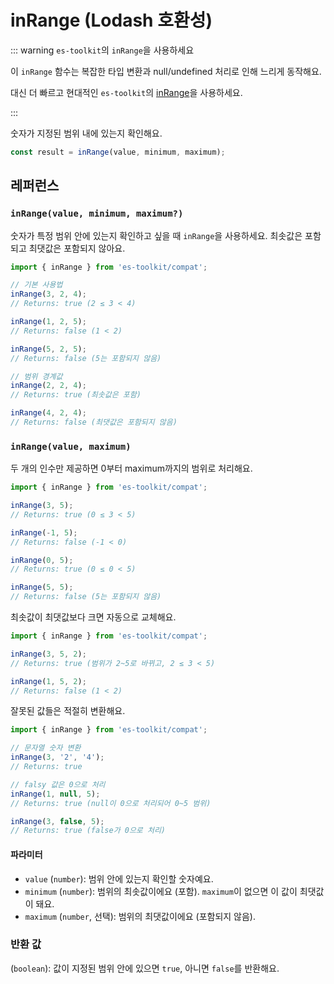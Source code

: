 # inRange (Lodash 호환성)

::: warning `es-toolkit`의 `inRange`을 사용하세요

이 `inRange` 함수는 복잡한 타입 변환과 null/undefined 처리로 인해 느리게 동작해요.

대신 더 빠르고 현대적인 `es-toolkit`의 [inRange](../../math/inRange.md)을 사용하세요.

:::

숫자가 지정된 범위 내에 있는지 확인해요.

```typescript
const result = inRange(value, minimum, maximum);
```

## 레퍼런스

### `inRange(value, minimum, maximum?)`

숫자가 특정 범위 안에 있는지 확인하고 싶을 때 `inRange`을 사용하세요. 최솟값은 포함되고 최댓값은 포함되지 않아요.

```typescript
import { inRange } from 'es-toolkit/compat';

// 기본 사용법
inRange(3, 2, 4);
// Returns: true (2 ≤ 3 < 4)

inRange(1, 2, 5);
// Returns: false (1 < 2)

inRange(5, 2, 5);
// Returns: false (5는 포함되지 않음)

// 범위 경계값
inRange(2, 2, 4);
// Returns: true (최솟값은 포함)

inRange(4, 2, 4);
// Returns: false (최댓값은 포함되지 않음)
```

### `inRange(value, maximum)`

두 개의 인수만 제공하면 0부터 maximum까지의 범위로 처리해요.

```typescript
import { inRange } from 'es-toolkit/compat';

inRange(3, 5);
// Returns: true (0 ≤ 3 < 5)

inRange(-1, 5);
// Returns: false (-1 < 0)

inRange(0, 5);
// Returns: true (0 ≤ 0 < 5)

inRange(5, 5);
// Returns: false (5는 포함되지 않음)
```

최솟값이 최댓값보다 크면 자동으로 교체해요.

```typescript
import { inRange } from 'es-toolkit/compat';

inRange(3, 5, 2);
// Returns: true (범위가 2~5로 바뀌고, 2 ≤ 3 < 5)

inRange(1, 5, 2);
// Returns: false (1 < 2)
```

잘못된 값들은 적절히 변환해요.

```typescript
import { inRange } from 'es-toolkit/compat';

// 문자열 숫자 변환
inRange(3, '2', '4');
// Returns: true

// falsy 값은 0으로 처리
inRange(1, null, 5);
// Returns: true (null이 0으로 처리되어 0~5 범위)

inRange(3, false, 5);
// Returns: true (false가 0으로 처리)
```

#### 파라미터

- `value` (`number`): 범위 안에 있는지 확인할 숫자예요.
- `minimum` (`number`): 범위의 최솟값이에요 (포함). `maximum`이 없으면 이 값이 최댓값이 돼요.
- `maximum` (`number`, 선택): 범위의 최댓값이에요 (포함되지 않음).

### 반환 값

(`boolean`): 값이 지정된 범위 안에 있으면 `true`, 아니면 `false`를 반환해요.